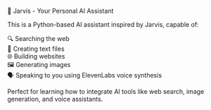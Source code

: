 🧠 Jarvis - Your Personal AI Assistant

This is a Python-based AI assistant inspired by Jarvis, capable of:

🔍 Searching the web  
📝 Creating text files  
🌐 Building websites  
🖼️ Generating images  
🗣️ Speaking to you using ElevenLabs voice synthesis  

Perfect for learning how to integrate AI tools like web search, image generation, and voice assistants.
